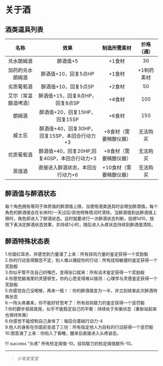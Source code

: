 # 关于酒

## 酒类道具列表

名称|效果|制造所需素材|价格（通）
:--:|:--:|:--:|:--:
兑水朗姆酒|醉酒值+5|+1食材|30
加药的兑水朗姆酒|醉酒值+10，回复5点HP|+1食材|+1制药素材|50
劣质葡萄酒|醉酒值+10，回复5点SP|+2食材|50
艾尔（常温酿造啤酒）|醉酒值+15，回复8点HP，回复8点SP|+4食材|100
朗姆酒|醉酒值+20，回复15HP，回复15SP|+6食材|150
威士忌|醉酒值+40，回复30HP，回复15SP，本回合行动力+3|+8食材（需要精酿仪器）|无法购买
优质葡萄酒|醉酒值+40，回复20HP,回复40SP，本回合行动力+3|+8食材（需要精酿仪器）|无法购买
蒸馏酒|直接进入醉酒状态，本回合行动力+6|+10食材（需要精酿仪器）|无法购买

## 醉酒值与醉酒状态

每个角色拥有等同于体质值的醉酒值上限，当使用酒类道具时会增加醉酒值。每个角色的醉酒值会在长休时/一天过后/其他特殊情况时清除。当醉酒值到达醉酒值上限时，角色即进入了醉酒状态。这时就要进行一次醉酒状态判断，投掷1d10，按照下表决定醉酒状态效果，并持续1小时，随后进入头疼状态持续到醉酒值清除。

## 醉酒特殊状态表

1.你面红耳赤，并感觉到力量涌了上来：所有挂钩力量的鉴定获得一个奖励骰<br>
2.你的行动变得飘忽不定，别人难以捕捉你的行动：所有挂钩敏捷的鉴定获得一个奖励骰<br>
3.你似乎管不住自己的嘴巴，变得张口就来：所有话术鉴定获得一个奖励骰<br>
4.你感觉脑海里的灵感顿生，你的心思变得难以揣测：心理学与灵感鉴定获得一个奖励骰<br>
5.你感觉自己没喝够，再来一瓶！：你的醉酒值变为一半，并立刻结束此次醉酒特殊状态<br>
6.一阵头疼袭来，你不能好好思考了：所有挂钩智力的鉴定获得一个惩罚骰<br>
7.你的脚步摇摇晃晃，似乎不能稳定自己的平衡：持续处于失衡状态（重新站起来也保持失衡）<br>
8.你感觉不能控制自己身体了：每回合基础行动力-4<br>
9.他人的身影在你面前变成了三份：所有指定他人为目标的行动获得一个惩罚骰<br>
10.困意涌了上来：你陷入了昏睡，醒来后直接进入头疼姿态。<br>

!!! success "头疼"
    所有检定阈值-10，挂钩智力的检定阈值额外-10。

---

> *小龙龙宝宝*
